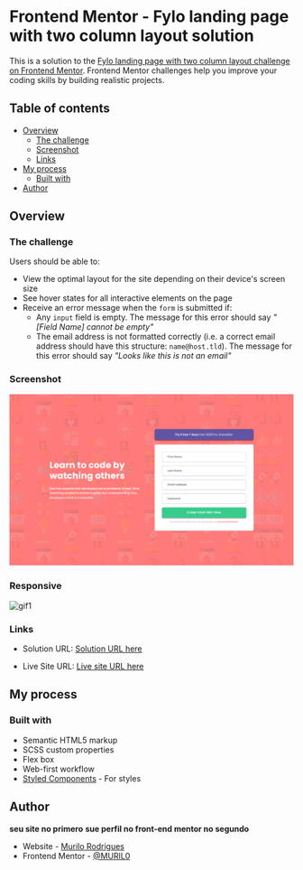 # Frontend Mentor - Fylo landing page with two column layout solution

This is a solution to the [Fylo landing page with two column layout challenge on Frontend Mentor](https://www.frontendmentor.io/challenges/intro-component-with-signup-form-5cf91bd49edda32581d28fd1). Frontend Mentor challenges help you improve your coding skills by building realistic projects.

## Table of contents

- [Overview](#overview)
  - [The challenge](#the-challenge)
  - [Screenshot](#screenshot)
  - [Links](#links)
- [My process](#my-process)
  - [Built with](#built-with)
- [Author](#author)

## Overview

### The challenge

Users should be able to:

- View the optimal layout for the site depending on their device's screen size
- See hover states for all interactive elements on the page
- Receive an error message when the `form` is submitted if:
  - Any `input` field is empty. The message for this error should say *"[Field Name] cannot be empty"*
  - The email address is not formatted correctly (i.e. a correct email address should have this structure: `name@host.tld`). The message for this error should say *"Looks like this is not an email"*

### Screenshot

![img1](./images/login.png)

### Responsive

![gif1](./images/responsive.gif)

### Links

- Solution URL: [Solution URL here](https://github.com/MURlL0/Front-end_Mentor/tree/main/Front-end_mentor-2)

- Live Site URL: [Live site URL here](https://murll0.github.io/Front-end_mentor-2/)

## My process

### Built with

- Semantic HTML5 markup
- SCSS custom properties
- Flex box
- Web-first workflow
- [Styled Components](https://styled-components.com/) - For styles

## Author

**seu site no primero**
**sue perfil no front-end mentor no segundo**

- Website - [Murilo Rodrigues](https://murll0.github.io/Site-Portifolio/)
- Frontend Mentor - [@MURlL0](https://murll0.github.io/Front-end_mentor-2/)
